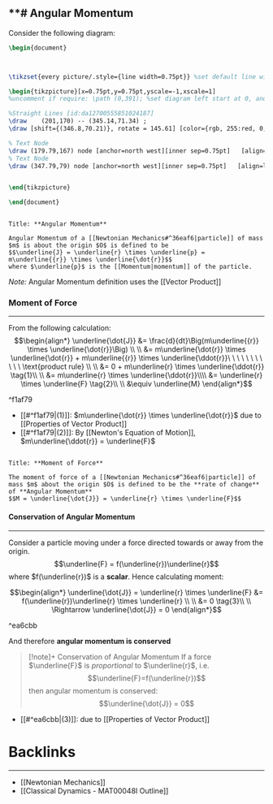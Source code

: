 **# Angular Momentum
---
Consider the following diagram:
```tikz
\begin{document}



\tikzset{every picture/.style={line width=0.75pt}} %set default line width to 0.75pt        

\begin{tikzpicture}[x=0.75pt,y=0.75pt,yscale=-1,xscale=1]
%uncomment if require: \path (0,391); %set diagram left start at 0, and has height of 391

%Straight Lines [id:da12700555851024187] 
\draw    (201,170) -- (345.14,71.34) ;
\draw [shift={(346.8,70.21)}, rotate = 145.61] [color={rgb, 255:red, 0; green, 0; blue, 0 }  ][line width=0.75]    (10.93,-3.29) .. controls (6.95,-1.4) and (3.31,-0.3) .. (0,0) .. controls (3.31,0.3) and (6.95,1.4) .. (10.93,3.29)   ;

% Text Node
\draw (179.79,167) node [anchor=north west][inner sep=0.75pt]   [align=left] {$\displaystyle O$};
% Text Node
\draw (347.79,79) node [anchor=north west][inner sep=0.75pt]   [align=left] {$\displaystyle \underline{r}$};


\end{tikzpicture}

\end{document}
```
```ad-Definition

Title: **Angular Momentum**

Angular Momentum of a [[Newtonian Mechanics#^36eaf6|particle]] of mass $m$ is about the origin $O$ is defined to be
$$\underline{J} = \underline{r} \times \underline{p} = m\underline{{r}} \times \underline{\dot{r}}$$
where $\underline{p}$ is the [[Momentum|momentum]] of the particle. 
```

*Note:* Angular Momentum definition uses the [[Vector Product]]
### Moment of Force
---
From the following calculation:
$$\begin{align*} \underline{\dot{J}} &= \frac{d}{dt}\Big(m\underline{{r}} \times \underline{\dot{r}}\Big) \\ \\ &= m\underline{\dot{r}} \times \underline{\dot{r}} + m\underline{{r}} \times \underline{\ddot{r}}\ \ \ \ \ \ \ \ \ \ \ \text{product rule} \\ \\
&= 0 + m\underline{r}  \times \underline{\ddot{r}} \tag{1}\\ \\
&= m\underline{r} \times \underline{\ddot{r}}\\\\
&= \underline{r} \times \underline{F} \tag{2}\\ \\
&\equiv  \underline{M}
\end{align*}$$

^f1af79

- [[#^f1af79|$(1)$]]: $m\underline{\dot{r}} \times \underline{\dot{r}}$ due to [[Properties of Vector Product]]
-  [[#^f1af79|$(2)$]]: By [[Newton's Equation of Motion]], $m\underline{\ddot{r}} = \underline{F}$

```ad-Definition

Title: **Moment of Force**

The moment of force of a [[Newtonian Mechanics#^36eaf6|particle]] of mass $m$ about the origin $O$ is defined to be the **rate of change** of **Angular Momentum** 
$$M = \underline{\dot{J}} = \underline{r} \times \underline{F}$$
```

#### Conservation of Angular Momentum
---
Consider a particle moving under a force directed towards or away from the origin. 
$$\underline{F} = f(\underline{r})\underline{r}$$
where $f(\underline{r})$ is a **scalar**. Hence calculating moment:

$$\begin{align*} \underline{\dot{J}} = \underline{r} \times \underline{F} &= f(\underline{r})\underline{r} \times \underline{r} \\ \\
&= 0 \tag{3}\\ \\
\Rightarrow \underline{\dot{J}} = 0 \end{align*}$$

^ea6cbb

And therefore **angular momentum is conserved**

> [!note]+ Conservation of Angular Momentum
> If a force $\underline{F}$ is *proportional* to $\underline{r}$, i.e. 
> $$\underline{F}=f(\underline{r})$$
> then angular momentum is conserved:
> $$\underline{\dot{J}} = 0$$

-  [[#^ea6cbb|$(3)$]]: due to [[Properties of Vector Product]]

# Backlinks
---
- [[Newtonian Mechanics]]
- [[Classical Dynamics - MAT00048I Outline]]